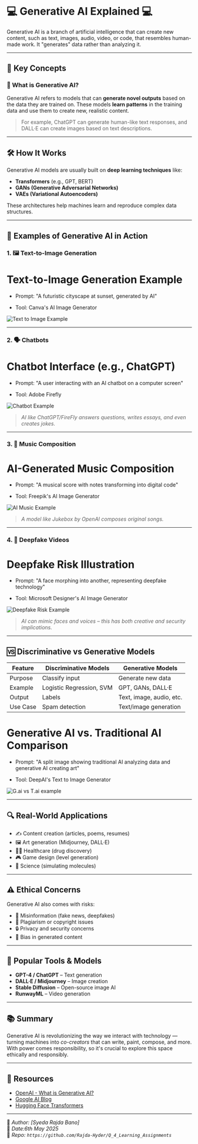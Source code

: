 # 💻 Generative AI Explained 💻

Generative AI is a branch of artificial intelligence that can create new content, such as text, images, audio, video, or code, that resembles human-made work. It "generates" data rather than analyzing it.

---

## 📌 Key Concepts

### 🤖 What is Generative AI?

Generative AI refers to models that can **generate novel outputs** based on the data they are trained on. These models **learn patterns** in the training data and use them to create new, realistic content.

> For example, ChatGPT can generate human-like text responses, and DALL·E can create images based on text descriptions.

---

## 🛠️ How It Works

Generative AI models are usually built on **deep learning techniques** like:

- **Transformers** (e.g., GPT, BERT)
- **GANs (Generative Adversarial Networks)**
- **VAEs (Variational Autoencoders)**

These architectures help machines learn and reproduce complex data structures.

---

## 📸 Examples of Generative AI in Action

### 1. 🖼 Text-to-Image Generation
# Text-to-Image Generation Example

- Prompt: "A futuristic cityscape at sunset, generated by AI"

- Tool: Canva's AI Image Generator

![Text to Image Example](https://raw.githubusercontent.com/Rajda-Hyder/Q_4_Learning_Assignments/main/images/genertate%20with%20canva.png)

---

### 2. 🗣️ Chatbots
# Chatbot Interface (e.g., ChatGPT)

- Prompt: "A user interacting with an AI chatbot on a computer screen"

- Tool: Adobe Firefly

![Chatbot Example](https://raw.githubusercontent.com/Rajda-Hyder/Q_4_Learning_Assignments/main/images/firefly%20image%20chatgpt.jpg)

> *AI like ChatGPT/FireFly answers questions, writes essays, and even creates jokes.*

---

### 3. 🎵 Music Composition
# AI-Generated Music Composition

- Prompt: "A musical score with notes transforming into digital code"

- Tool: Freepik's AI Image Generator


![AI Music Example](https://raw.githubusercontent.com/Rajda-Hyder/Q_4_Learning_Assignments/main/images/freepik__a-musical-score.png)

> *A model like Jukebox by OpenAI composes original songs.*

---

### 4. 👥 Deepfake Videos
# Deepfake Risk Illustration

- Prompt: "A face morphing into another, representing deepfake technology"

- Tool: Microsoft Designer's AI Image Generator

![Deepfake Risk Example](https://raw.githubusercontent.com/Rajda-Hyder/Q_4_Learning_Assignments/main/images/microsoft_Designer.jpeg)

> *AI can mimic faces and voices – this has both creative and security implications.*

---

## 🆚 Discriminative vs Generative Models


| Feature           | Discriminative Models          | Generative Models                    |
|------------------|-------------------------------|-------------------------------------|
| Purpose          | Classify input                 | Generate new data                   |
| Example          | Logistic Regression, SVM       | GPT, GANs, DALL·E                   |
| Output           | Labels                         | Text, image, audio, etc.            |
| Use Case         | Spam detection                 | Text/image generation               |

# Generative AI vs. Traditional AI Comparison

- Prompt: "A split image showing traditional AI analyzing data and generative AI creating art"

- Tool: DeepAI's Text to Image Generator

![G.ai vs T.ai example](https://raw.githubusercontent.com/Rajda-Hyder/Q_4_Learning_Assignments/main/images/deepai_image%20generator.jpeg)

---

## 🔍 Real-World Applications

- ✍️ Content creation (articles, poems, resumes)
- 🖼️ Art generation (Midjourney, DALL·E)
- 👩‍⚕️ Healthcare (drug discovery)
- 🎮 Game design (level generation)
- 🧪 Science (simulating molecules)

---

## ⚠️ Ethical Concerns

Generative AI also comes with risks:

- 📵 Misinformation (fake news, deepfakes)
- 🚫 Plagiarism or copyright issues
- 🔒 Privacy and security concerns
- 🎯 Bias in generated content

---

## 🧠 Popular Tools & Models

- **GPT-4 / ChatGPT** – Text generation
- **DALL·E / Midjourney** – Image creation
- **Stable Diffusion** – Open-source image AI
- **RunwayML** – Video generation

---

## 📚 Summary

Generative AI is revolutionizing the way we interact with technology — turning machines into *co-creators* that can write, paint, compose, and more. With power comes responsibility, so it's crucial to explore this space ethically and responsibly.

---

## 📁 Resources

- [OpenAI - What is Generative AI?](https://openai.com/research)
- [Google AI Blog](https://ai.googleblog.com)
- [Hugging Face Transformers](https://huggingface.co)

---

📝 *Author: [Syeda Rajda Bano]*  
📅 *Date:6th May 2025*  
🔗 *Repo: `https://github.com/Rajda-Hyder/Q_4_Learning_Assignments`*

